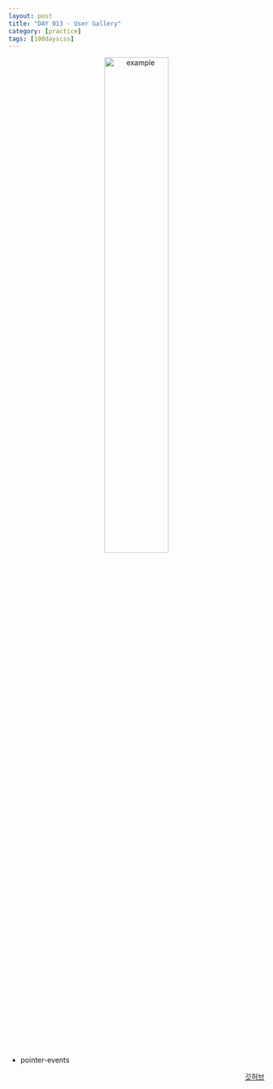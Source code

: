 ```yaml
---
layout: post
title: "DAY 013 - User Gallery"
category: [practice]
tags: [100dayscss]
---
```


<p align="center">
  <img src = "https://user-images.githubusercontent.com/94063261/188295095-cd984bb1-6e98-49d4-ae97-91c81f374784.gif" alt = "example" width="50%" height="50%">
</p>

- pointer-events

<p align="right">
  <a href="https://github.com/mnmn092631/100daysCSS/tree/main/DAY%20013%20-%20User%20Gallery" title="깃허브">깃허브</a>
</p>
